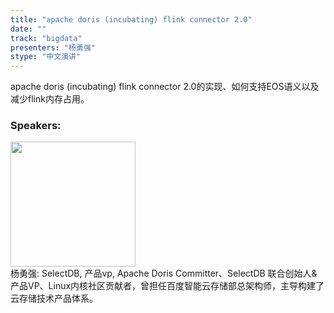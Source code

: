 ```yaml
---
title: "apache doris (incubating) flink connector 2.0"
date: "" 
track: "bigdata"
presenters: "杨勇强"
stype: "中文演讲"
---
```

apache doris (incubating) flink connector 2.0的实现、如何支持EOS语义以及减少flink内存占用。
 ### Speakers: 
 <img src="images/speaker/1218.png" width="200" /><br>杨勇强: SelectDB, 产品vp, Apache Doris Committer、SelectDB 联合创始人&产品VP、Linux内核社区贡献者，曾担任百度智能云存储部总架构师，主导构建了云存储技术产品体系。
 